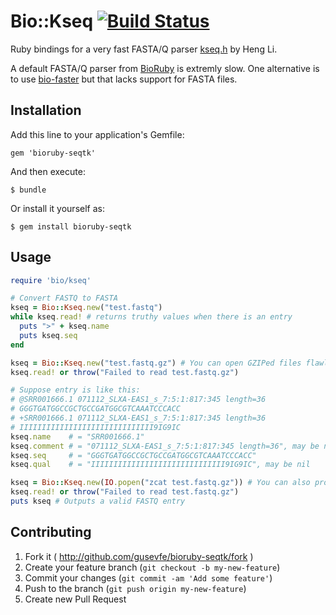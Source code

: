 # Bio::Kseq [![Build Status](https://travis-ci.org/gusevfe/bio-kseq.svg?branch=master)](https://travis-ci.org/gusevfe/bio-kseq)

Ruby bindings for a very fast FASTA/Q parser [kseq.h](https://github.com/lh3/seqtk/blob/master/kseq.h) by Heng Li.

A default FASTA/Q parser from [BioRuby](http://bioruby.org) is extremly slow. One alternative is to use [bio-faster](https://github.com/fstrozzi/bioruby-faster) but that lacks support for FASTA files.

## Installation

Add this line to your application's Gemfile:

    gem 'bioruby-seqtk'

And then execute:

    $ bundle

Or install it yourself as:

    $ gem install bioruby-seqtk

## Usage

```ruby
require 'bio/kseq'

# Convert FASTQ to FASTA
kseq = Bio::Kseq.new("test.fastq")
while kseq.read! # returns truthy values when there is an entry
  puts ">" + kseq.name 
  puts kseq.seq
end

kseq = Bio::Kseq.new("test.fastq.gz") # You can open GZIPed files flawlessly
kseq.read! or throw("Failed to read test.fastq.gz")

# Suppose entry is like this:
# @SRR001666.1 071112_SLXA-EAS1_s_7:5:1:817:345 length=36
# GGGTGATGGCCGCTGCCGATGGCGTCAAATCCCACC
# +SRR001666.1 071112_SLXA-EAS1_s_7:5:1:817:345 length=36
# IIIIIIIIIIIIIIIIIIIIIIIIIIIIII9IG9IC
kseq.name    # = "SRR001666.1"
kseq.comment # = "071112_SLXA-EAS1_s_7:5:1:817:345 length=36", may be nil
kseq.seq     # = "GGGTGATGGCCGCTGCCGATGGCGTCAAATCCCACC"
kseq.qual    # = "IIIIIIIIIIIIIIIIIIIIIIIIIIIIII9IG9IC", may be nil

kseq = Bio::Kseq.new(IO.popen("zcat test.fastq.gz")) # You can also process Ruby IO objects
kseq.read! or throw("Failed to read test.fastq.gz")
puts kseq # Outputs a valid FASTQ entry
```

## Contributing

1. Fork it ( http://github.com/gusevfe/bioruby-seqtk/fork )
2. Create your feature branch (`git checkout -b my-new-feature`)
3. Commit your changes (`git commit -am 'Add some feature'`)
4. Push to the branch (`git push origin my-new-feature`)
5. Create new Pull Request
